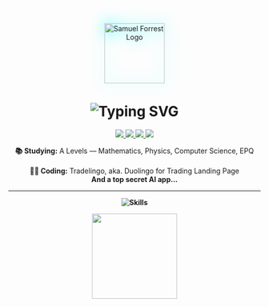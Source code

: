 <!-- Banner with Glow -->
<p align="center">
  <img src="https://samuelforrest.me/assets/web-app-manifest-512x512.png" alt="Samuel Forrest Logo" width="120" style="filter: drop-shadow(0 0 15px #0ff);" />
</p>

<!-- Typing Animation -->
<h1 align="center">
  <img src="https://readme-typing-svg.demolab.com?font=Fira+Code&pause=1000&color=ffffff&center=true&vCenter=true&width=440&lines=Hey%2C+I%27m+Samuel+Forrest!;Welcome+to+my+GitHub!;Visit+my+Website!" alt="Typing SVG" />
</h1>
<p align="center">
  <a href="https://www.linkedin.com/in/samueljforrest/" target="_blank">
    <img src="https://img.shields.io/badge/LinkedIn-0A66C2?style=for-the-badge&logo=linkedin&logoColor=white"/>
  </a>
  <a href="https://instagram.com/samueljforrest" target="_blank">
    <img src="https://img.shields.io/badge/Instagram-E4405F?style=for-the-badge&logo=instagram&logoColor=white"/>
  </a>
  <a href="mailto:samuel@samuelforrest.me" target="_blank">
    <img src="https://img.shields.io/badge/Email-D14836?style=for-the-badge&logo=gmail&logoColor=white"/>
  </a>
  <a href="https://samuelforrest.me" target="_blank">
    <img src="https://img.shields.io/badge/Website-000000?style=for-the-badge&logo=about.me&logoColor=white"/>
  </a>
</p>
<p align="center">
  <b>📚 Studying:</b> A Levels — Mathematics, Physics, Computer Science, EPQ<br><br>
  <b>👨‍💻 Coding:</b> Tradelingo, aka. Duolingo for Trading <a src="https://tradelingo.samuelforrest.me">Landing Page</a><br>
  <b>And a top secret AI app...<br>
</p>

---

<!-- Skill Icons -->
<p align="center">
  <img src="https://skillicons.dev/icons?i=python,js,html,css,figma,github,vscode" alt="Skills" />
</p>

<!-- GitHub Stats and Trophies -->
<p align="center">
  <img src="https://github-readme-stats.vercel.app/api?username=samuelforrest&show_icons=true&theme=tokyonight&hide=prs,contribs&count_private=true" height="170">
</p>

